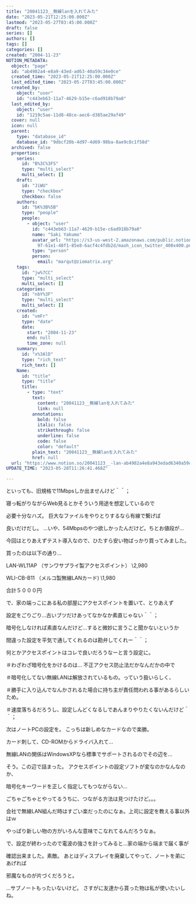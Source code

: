 ```yaml
---
title: "20041123__無線lanを入れてみた"
date: "2023-05-21T12:25:00.000Z"
lastmod: "2023-05-27T03:45:00.000Z"
draft: false
series: []
authors: []
tags: []
categories: []
created: "2004-11-23"
NOTION_METADATA:
  object: "page"
  id: "ab4982a4-e8a9-43ed-ad63-40a59c34e0ce"
  created_time: "2023-05-21T12:25:00.000Z"
  last_edited_time: "2023-05-27T03:45:00.000Z"
  created_by:
    object: "user"
    id: "c443eb63-11a7-4629-b15e-c6ad918b79a0"
  last_edited_by:
    object: "user"
    id: "1219c5ae-11d8-48ce-aec6-d385ae29af49"
  cover: null
  icon: null
  parent:
    type: "database_id"
    database_id: "9dbcf20b-4d97-4d69-98ba-8ae9c8c1f58d"
  archived: false
  properties:
    series:
      id: "B%3C%3FS"
      type: "multi_select"
      multi_select: []
    draft:
      id: "JiWU"
      type: "checkbox"
      checkbox: false
    authors:
      id: "bK%3B%5B"
      type: "people"
      people:
        - object: "user"
          id: "c443eb63-11a7-4629-b15e-c6ad918b79a0"
          name: "Saki Yakumo"
          avatar_url: "https://s3-us-west-2.amazonaws.com/public.notion-static.com/3ad1c4\
            97-61e1-48f1-85e8-6acf4c4fdb2d/maoh_icon_twitter_400x400.png"
          type: "person"
          person:
            email: "marqut@ziomatrix.org"
    tags:
      id: "jw%7CC"
      type: "multi_select"
      multi_select: []
    categories:
      id: "nbY%3F"
      type: "multi_select"
      multi_select: []
    created:
      id: "vmFr"
      type: "date"
      date:
        start: "2004-11-23"
        end: null
        time_zone: null
    summary:
      id: "x%3AlD"
      type: "rich_text"
      rich_text: []
    Name:
      id: "title"
      type: "title"
      title:
        - type: "text"
          text:
            content: "20041123__無線lanを入れてみた"
            link: null
          annotations:
            bold: false
            italic: false
            strikethrough: false
            underline: false
            code: false
            color: "default"
          plain_text: "20041123__無線lanを入れてみた"
          href: null
  url: "https://www.notion.so/20041123__-lan-ab4982a4e8a943edad6340a59c34e0ce"
UPDATE_TIME: "2023-05-28T11:26:41.468Z"

---
```

<link rel="stylesheet" href="https://cdn.jsdelivr.net/npm/katex@0.16.2/dist/katex.min.css" integrity="sha384-bYdxxUwYipFNohQlHt0bjN/LCpueqWz13HufFEV1SUatKs1cm4L6fFgCi1jT643X" crossorigin="anonymous">


といっても、旧規格で11Mbpsしか出ませんけど＾＾；


寝っ転がりながらWeb見るとかそういう用途を想定しているので


必要十分なハズ。 巨大なファイルをやりとりするなら有線で繋げば


良いだけだし。 …いや、54Mbpsのやつ欲しかったんだけど。ちとお値段が…


今回はとりあえずテスト導入なので、ひたすら安い物ばっかり買ってみました。


買ったのは以下の通り…


LAN-WL11AP （サンワサプライ製アクセスポイント） \2,980


WLI-CB-B11 （メルコ製無線LANカード) \1,980


合計５０００円


で、家の端っこにある私の部屋にアクセスポイントを置いて、とりあえず


設定をごりごり…古いブツだけあってなかなか素直じゃない＾＾；


暗号化しなければ素直なんだけど…すると微妙に言うこと聞かないというか


間違った設定を平気で通してくれるのは勘弁してくれー＾＾；


何とかアクセスポイントはコレで良いだろうなーと言う設定に。


＃わざわざ暗号化をかけるのは… 不正アクセス防止法だかなんだかの中で


＃暗号化してない無線LANは解放されているもの。っていう扱いらしく、


＃勝手に入り込んでなんかされるた場合に持ち主が責任問われる事があるらしいため。


＃速度落ちるだろうし、設定しんどくなるしであんまりやりたくないんだけど＾＾；


次はノートPCの設定を。 こっちは新しめなカードなので楽勝。


カード刺して、CD-ROMからドライバ入れて…


無線LANの関係はWindowsXPなら標準でサポートされるのでその辺を…


そう。この辺で詰まった。 アクセスポイントの設定ソフトが変なのかなんなのか、


暗号化キーワードを正しく指定してもつながらない…


ごちゃごちゃとやってるうちに、つながる方法は見つけたけど。。。


会社で無線LAN組んだ時はすごい楽だったのになぁ。上司に設定を教える事以外はｗ


やっぱり新しい物の方がいろんな意味でこなれてるんだろうなぁ。


で、設定が終わったので電波の強さを計ってみると…家の端から端まで届く事が


確認出来ました。素敵。 あとはディスプレイを廃棄してやって、ノートを弟にあげれば


邪魔なものが片づくだろうと。


…サブノートもったいないけど。 さすがに友達から貰った物は私が使いたいしね。

